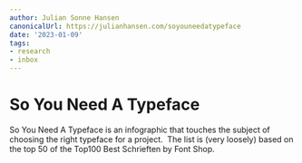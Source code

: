 ```yaml
---
author: Julian Sonne Hansen
canonicalUrl: https://julianhansen.com/soyouneedatypeface
date: '2023-01-09'
tags:
- research
- inbox
---
```


# So You Need A Typeface

So You Need A Typeface is an infographic that touches the subject of choosing the right typeface for a project.&nbsp;  The list is (very loosely) based on the top 50 of the Top100 Best Schrieften by Font Shop.